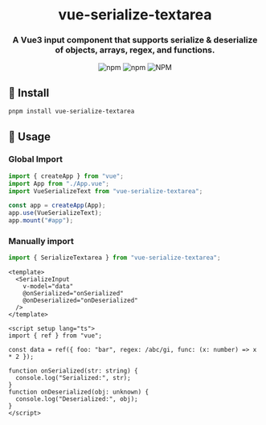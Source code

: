 <h1 align="center">vue-serialize-textarea</h1>

<h3 align="center">A Vue3 input component that supports <b>serialize & deserialize</b> of objects, arrays, regex, and functions.</h3>

<div align="center">

![npm](https://img.shields.io/npm/v/vue-serialize-textarea?style=flat-square)
![npm](https://img.shields.io/npm/dt/vue-serialize-textarea?style=flat-square)
![NPM](https://img.shields.io/npm/l/vue-serialize-textarea?style=flat-square)

</div>

## 🚀 Install

```bash
pnpm install vue-serialize-textarea
```

## 🚀 Usage

### Global Import

```ts
import { createApp } from "vue";
import App from "./App.vue";
import VueSerializeText from "vue-serialize-textarea";

const app = createApp(App);
app.use(VueSerializeText);
app.mount("#app");
```

### Manually import

```ts
import { SerializeTextarea } from "vue-serialize-textarea";
```

```vue
<template>
  <SerializeInput
    v-model="data"
    @onSerialized="onSerialized"
    @onDeserialized="onDeserialized"
  />
</template>

<script setup lang="ts">
import { ref } from "vue";

const data = ref({ foo: "bar", regex: /abc/gi, func: (x: number) => x * 2 });

function onSerialized(str: string) {
  console.log("Serialized:", str);
}
function onDeserialized(obj: unknown) {
  console.log("Deserialized:", obj);
}
</script>
```
